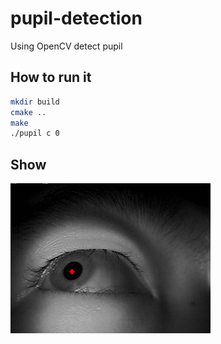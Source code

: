# pupil-detection
Using OpenCV detect pupil
## How to run it
``` bash
mkdir build
cmake ..
make
./pupil c 0
``` 

## Show
![](./image/frame.png)
